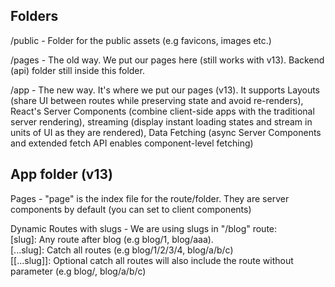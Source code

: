 ## Folders

/public - Folder for the public assets (e.g favicons, images etc.)

/pages - The old way. We put our pages here (still works with v13). Backend (api) folder still inside this folder.

/app - The new way. It's where we put our pages (v13). It supports Layouts (share UI between routes while preserving state and avoid re-renders), React's Server Components (combine client-side apps with the traditional server rendering), streaming (display instant loading states and stream in units of UI as they are rendered), Data Fetching (async Server Components and extended fetch API enables component-level fetching)

## App folder (v13)

Pages - "page" is the index file for the route/folder. They are server components by default (you can set to client components)

Dynamic Routes with slugs - We are using slugs in "/blog" route:<br>
\[slug]: Any route after blog (e.g blog/1, blog/aaa).<br>
\[...slug]: Catch all routes (e.g blog/1/2/3/4, blog/a/b/c)<br>
\[[...slug]]: Optional catch all routes will also include the route without parameter (e.g blog/, blog/a/b/c)<br>

<!--
```bash
code
``` -->

